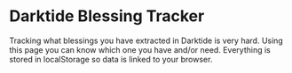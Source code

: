 # Darktide Blessing Tracker

Tracking what blessings you have extracted in Darktide is very hard.
Using this page you can know which one you have and/or need.
Everything is stored in localStorage so data is linked to your browser.
